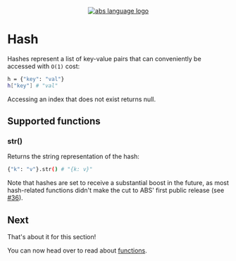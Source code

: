 <p align="center">
  <a href="https://www.abs-lang.org/">
    <img alt="abs language logo" src="https://github.com/abs-lang/abs/blob/master/bin/abs-horizontal.png?raw=true">
  </a>
</p>

# Hash

Hashes represent a list of key-value pairs
that can conveniently be accessed with `O(1)`
cost:

``` bash
h = {"key": "val"}
h["key"] # "val"
```

Accessing an index that does not exist returns null.

## Supported functions

### str()

Returns the string representation of the hash:

``` bash
{"k": "v"}.str() # "{k: v}"
```

Note that hashes are set to receive a substantial
boost in the future, as most hash-related
functions didn't make the cut to ABS' first public
release (see [#36](https://github.com/abs-lang/abs/issues/36)).

## Next

That's about it for this section!

You can now head over to read about [functions](/types/function).
